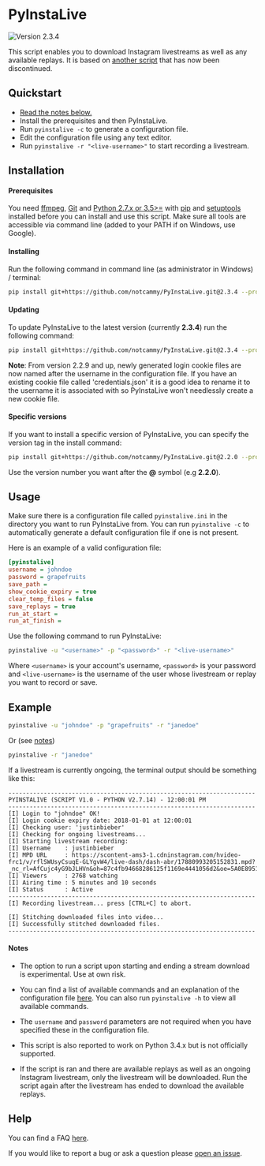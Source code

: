 # PyInstaLive
![Version 2.3.4](https://img.shields.io/badge/Version-2.3.4-pink.svg?style=for-the-badge)

This script enables you to download Instagram livestreams as well as any available replays. It is based on [another script](https://github.com/taengstagram/instagram-livestream-downloader) that has now been discontinued. 


## Quickstart

- [Read the notes below.](https://github.com/notcammy/PyInstaLive#notes)
- Install the prerequisites and then PyInstaLive.
- Run `pyinstalive -c` to generate a configuration file.
- Edit the configuration file using any text editor.
- Run `pyinstalive -r "<live-username>"` to start recording a livestream.


## Installation

#### Prerequisites
You need [ffmpeg](https://ffmpeg.org/download.html), [Git](https://git-scm.com/downloads) and [Python 2.7.x or 3.5>=](https://www.python.org/downloads/) with [pip](https://pip.pypa.io/en/stable/installing/) and [setuptools](https://packaging.python.org/tutorials/installing-packages/#install-pip-setuptools-and-wheel) installed before you can install and use this script. Make sure all tools are accessible via command line (added to your PATH if on Windows, use Google).

#### Installing

Run the following command in command line (as administrator in Windows) / terminal:
```bash
pip install git+https://github.com/notcammy/PyInstaLive.git@2.3.4 --process-dependency-links
```

#### Updating

To update PyInstaLive to the latest version (currently **2.3.4**) run the following command:

```bash
pip install git+https://github.com/notcammy/PyInstaLive.git@2.3.4 --process-dependency-links --upgrade
```

**Note**: From version 2.2.9 and up, newly generated login cookie files are now named after the username in the configuration file. If you have an existing cookie file called 'credentials.json' it is a good idea to rename it to the username it is associated with so PyInstaLive won't needlessly create a new cookie file.

#### Specific versions

If you want to install a specific version of PyInstaLive, you can specify the version tag in the install command:

```bash
pip install git+https://github.com/notcammy/PyInstaLive.git@2.2.0 --process-dependency-links
```

Use the version number you want after the **@** symbol (e.g **2.2.0**).


## Usage
Make sure there is a configuration file called ``pyinstalive.ini`` in the directory you want to run PyInstaLive from.
You can run ```pyinstalive -c``` to automatically generate a default configuration file if one is not present.

Here is an example of a valid configuration file:
```ini
[pyinstalive]
username = johndoe
password = grapefruits
save_path = 
show_cookie_expiry = true
clear_temp_files = false
save_replays = true
run_at_start =
run_at_finish =
```

Use the following command to run PyInstaLive:

```bash
pyinstalive -u "<username>" -p "<password>" -r "<live-username>"
```

Where ``<username>`` is your account's username, ``<password>`` is your password and ``<live-username>`` is the username of the user whose livestream or replay you want to record or save.

## Example
```bash
pyinstalive -u "johndoe" -p "grapefruits" -r "janedoe"
```
Or (see [notes](https://github.com/notcammy/PyInstaLive#notes))
```bash
pyinstalive -r "janedoe"
```

If a livestream is currently ongoing, the terminal output should be something like this:

```
----------------------------------------------------------------------
PYINSTALIVE (SCRIPT V1.0 - PYTHON V2.7.14) - 12:00:01 PM
----------------------------------------------------------------------
[I] Login to "johndoe" OK!
[I] Login cookie expiry date: 2018-01-01 at 12:00:01
[I] Checking user: 'justinbieber'
[I] Checking for ongoing livestreams...
[I] Starting livestream recording:
[I] Username    : justinbieber
[I] MPD URL     : https://scontent-ams3-1.cdninstagram.com/hvideo-frc1/v/rflSWUsyCsuqE-GLYgvW4/live-dash/dash-abr/17880993205152831.mpd?_nc_rl=AfCujc4yG9bJLHVn&oh=87c4fb94668286125f1169e4441056d2&oe=5A0E8951
[I] Viewers     : 2768 watching
[I] Airing time : 5 minutes and 10 seconds
[I] Status      : Active
----------------------------------------------------------------------
[I] Recording livestream... press [CTRL+C] to abort.

[I] Stitching downloaded files into video...
[I] Successfully stitched downloaded files.
----------------------------------------------------------------------
```


#### Notes
- The option to run a script upon starting and ending a stream download is experimental. Use at own risk.

- You can find a list of available commands and an explanation of the configuration file [here](https://github.com/notcammy/PyInstaLive/blob/master/MOREHELP.md). You can also run `pyinstalive -h` to view all available commands. 

- The `username` and `password` parameters are not required when you have specified these in the configuration file.

- This script is also reported to work on Python 3.4.x but is not officially supported.

- If the script is ran and there are available replays as well as an ongoing Instagram livestream, only the livestream will be downloaded. Run the script again after the livestream has ended to download the available replays.


## Help
You can find a FAQ [here](https://github.com/notcammy/PyInstaLive/blob/master/FAQ.MD).

If you would like to report a bug or ask a question please [open an issue](https://github.com/notcammy/PyInstaLive/issues/new).
